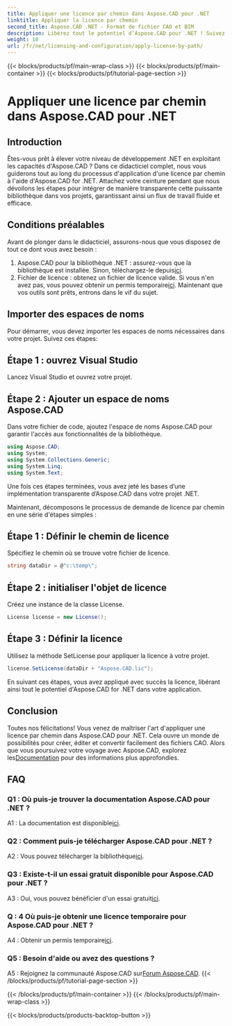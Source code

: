 ```yaml
---
title: Appliquer une licence par chemin dans Aspose.CAD pour .NET
linktitle: Appliquer la licence par chemin
second_title: Aspose.CAD .NET - Format de fichier CAO et BIM
description: Libérez tout le potentiel d’Aspose.CAD pour .NET ! Suivez notre guide étape par étape pour appliquer une licence en toute transparence. Améliorez votre jeu de manipulation de fichiers CAO dès maintenant !
weight: 10
url: /fr/net/licensing-and-configuration/apply-license-by-path/
---
```


{{< blocks/products/pf/main-wrap-class >}}
{{< blocks/products/pf/main-container >}}
{{< blocks/products/pf/tutorial-page-section >}}

# Appliquer une licence par chemin dans Aspose.CAD pour .NET

## Introduction

Êtes-vous prêt à élever votre niveau de développement .NET en exploitant les capacités d'Aspose.CAD ? Dans ce didacticiel complet, nous vous guiderons tout au long du processus d'application d'une licence par chemin à l'aide d'Aspose.CAD for .NET. Attachez votre ceinture pendant que nous dévoilons les étapes pour intégrer de manière transparente cette puissante bibliothèque dans vos projets, garantissant ainsi un flux de travail fluide et efficace.

## Conditions préalables

Avant de plonger dans le didacticiel, assurons-nous que vous disposez de tout ce dont vous avez besoin :
1.  Aspose.CAD pour la bibliothèque .NET : assurez-vous que la bibliothèque est installée. Sinon, téléchargez-le depuis[ici](https://releases.aspose.com/cad/net/).
2.  Fichier de licence : obtenez un fichier de licence valide. Si vous n'en avez pas, vous pouvez obtenir un permis temporaire[ici](https://purchase.aspose.com/temporary-license/).
Maintenant que vos outils sont prêts, entrons dans le vif du sujet.

## Importer des espaces de noms

Pour démarrer, vous devez importer les espaces de noms nécessaires dans votre projet. Suivez ces étapes:

## Étape 1 : ouvrez Visual Studio

Lancez Visual Studio et ouvrez votre projet.

## Étape 2 : Ajouter un espace de noms Aspose.CAD

Dans votre fichier de code, ajoutez l'espace de noms Aspose.CAD pour garantir l'accès aux fonctionnalités de la bibliothèque.
```csharp
using Aspose.CAD;
using System;
using System.Collections.Generic;
using System.Linq;
using System.Text;
```
Une fois ces étapes terminées, vous avez jeté les bases d’une implémentation transparente d’Aspose.CAD dans votre projet .NET.

Maintenant, décomposons le processus de demande de licence par chemin en une série d'étapes simples :

## Étape 1 : Définir le chemin de licence

Spécifiez le chemin où se trouve votre fichier de licence.
```csharp
string dataDir = @"c:\temp\";
```

## Étape 2 : initialiser l'objet de licence

Créez une instance de la classe License.
```csharp
License license = new License();
```

## Étape 3 : Définir la licence

Utilisez la méthode SetLicense pour appliquer la licence à votre projet.
```csharp
license.SetLicense(dataDir + "Aspose.CAD.lic");
```

En suivant ces étapes, vous avez appliqué avec succès la licence, libérant ainsi tout le potentiel d'Aspose.CAD for .NET dans votre application.

## Conclusion

Toutes nos félicitations! Vous venez de maîtriser l'art d'appliquer une licence par chemin dans Aspose.CAD pour .NET. Cela ouvre un monde de possibilités pour créer, éditer et convertir facilement des fichiers CAO. Alors que vous poursuivez votre voyage avec Aspose.CAD, explorez les[Documentation](https://reference.aspose.com/cad/net/) pour des informations plus approfondies.

## FAQ

### Q1 : Où puis-je trouver la documentation Aspose.CAD pour .NET ?

 A1 : La documentation est disponible[ici](https://reference.aspose.com/cad/net/).

### Q2 : Comment puis-je télécharger Aspose.CAD pour .NET ?

 A2 : Vous pouvez télécharger la bibliothèque[ici](https://releases.aspose.com/cad/net/).

### Q3 : Existe-t-il un essai gratuit disponible pour Aspose.CAD pour .NET ?

A3 : Oui, vous pouvez bénéficier d'un essai gratuit[ici](https://releases.aspose.com/).

### Q : 4 Où puis-je obtenir une licence temporaire pour Aspose.CAD pour .NET ?

 A4 : Obtenir un permis temporaire[ici](https://purchase.aspose.com/temporary-license/).

### Q5 : Besoin d'aide ou avez des questions ?

 A5 : Rejoignez la communauté Aspose.CAD sur[Forum Aspose.CAD](https://forum.aspose.com/c/cad/19).
{{< /blocks/products/pf/tutorial-page-section >}}

{{< /blocks/products/pf/main-container >}}
{{< /blocks/products/pf/main-wrap-class >}}

{{< blocks/products/products-backtop-button >}}
